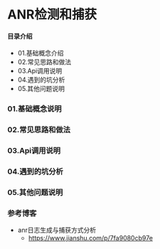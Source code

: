 # ANR检测和捕获
#### 目录介绍
- 01.基础概念介绍
- 02.常见思路和做法
- 03.Api调用说明
- 04.遇到的坑分析
- 05.其他问题说明



### 01.基础概念说明


### 02.常见思路和做法


### 03.Api调用说明



### 04.遇到的坑分析


### 05.其他问题说明



### 参考博客
- anr日志生成与捕获方式分析
    - https://www.jianshu.com/p/7fa9080cb97e


